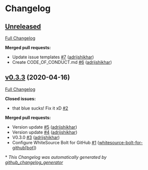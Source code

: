 # Changelog

## [Unreleased](https://github.com/adrijshikhar/darkdev/tree/HEAD)

[Full Changelog](https://github.com/adrijshikhar/darkdev/compare/v0.3.3...HEAD)

**Merged pull requests:**

- Update issue templates [\#7](https://github.com/adrijshikhar/darkdev/pull/7) ([adrijshikhar](https://github.com/adrijshikhar))
- Create CODE\_OF\_CONDUCT.md [\#6](https://github.com/adrijshikhar/darkdev/pull/6) ([adrijshikhar](https://github.com/adrijshikhar))

## [v0.3.3](https://github.com/adrijshikhar/darkdev/tree/v0.3.3) (2020-04-16)

[Full Changelog](https://github.com/adrijshikhar/darkdev/compare/1970a4373dca81a84b6b9d9e38493f2942fc59ea...v0.3.3)

**Closed issues:**

- that blue sucks! Fix it xD [\#2](https://github.com/adrijshikhar/darkdev/issues/2)

**Merged pull requests:**

- Version update [\#5](https://github.com/adrijshikhar/darkdev/pull/5) ([adrijshikhar](https://github.com/adrijshikhar))
- Version update [\#4](https://github.com/adrijshikhar/darkdev/pull/4) ([adrijshikhar](https://github.com/adrijshikhar))
- V0.3.0 [\#3](https://github.com/adrijshikhar/darkdev/pull/3) ([adrijshikhar](https://github.com/adrijshikhar))
- Configure WhiteSource Bolt for GitHub [\#1](https://github.com/adrijshikhar/darkdev/pull/1) ([whitesource-bolt-for-github[bot]](https://github.com/apps/whitesource-bolt-for-github))



\* *This Changelog was automatically generated by [github_changelog_generator](https://github.com/github-changelog-generator/github-changelog-generator)*
